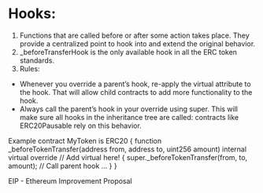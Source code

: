 # Hooks:
1. Functions that are called before or after some action takes place. They provide a centralized point to hook into and extend the original behavior.
2. _beforeTransferHook is the only available hook in all the ERC token standards.
3. Rules:
-  Whenever you override a parent’s hook, re-apply the virtual attribute to the hook. That will allow child contracts to add more functionality to the hook. 
- Always call the parent’s hook in your override using super. This will make sure all hooks in the inheritance tree are called: contracts like ERC20Pausable rely on this behavior.

Example
contract MyToken is ERC20 {
    function _beforeTokenTransfer(address from, address to, uint256 amount)
        internal virtual override // Add virtual here!
    {
        super._beforeTokenTransfer(from, to, amount); // Call parent hook
        ...
    }
}

EIP - Ethereum Improvement Proposal
